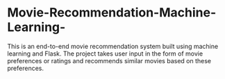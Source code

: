 # Movie-Recommendation-Machine-Learning-
This is an end-to-end movie recommendation system built using machine learning and Flask. The project takes user input in the form of movie preferences or ratings and recommends similar movies based on these preferences.
